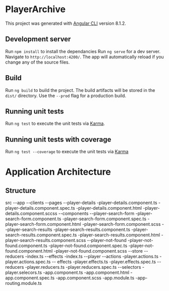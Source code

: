 # PlayerArchive

This project was generated with [Angular CLI](https://github.com/angular/angular-cli) version 8.1.2.

## Development server
Run `npm install` to install the dependancies
Run `ng serve` for a dev server. Navigate to `http://localhost:4200/`. The app will automatically reload if you change any of the source files.

## Build

Run `ng build` to build the project. The build artifacts will be stored in the `dist/` directory. Use the `--prod` flag for a production build.

## Running unit tests
Run `ng test` to execute the unit tests via [Karma](https://karma-runner.github.io).

## Running unit tests with coverage
Run `ng test --coverage` to execute the unit tests via [Karma](https://karma-runner.github.io)

# Application Architecture

## Structure
src
--app
    --clients
        --pages
            --player-details
                -player-details.component.ts
                -player-details.component.spec.ts
                -player-details.component.html
                -player-details.component.sccss
        --components
            --player-search-form
                -player-search-form.component.ts
                -player-search-form.component.spec.ts
                -player-search-form.component.html
                -player-search-form.component.scss
            --player-search-results
                -player-search-results.component.ts
                -player-search-results.component.spec.ts
                -player-search-results.component.html
                -player-search-results.component.scss
            --player-not-found
                -player-not-found.component.ts
                -player-not-found.component.spec.ts
                -player-not-found.component.html
                -player-not-found.component.scss
    --store
        --reducers
            -index.ts
        --effects
            -index.ts
        --player
            --actions
                -player.actions.ts
                -player.actions.spec.ts
            -- effects
                -player.effects.ts
                -player.effects.spec.ts
            --reducers
                -player.reducers.ts
                -player.reducers.spec.ts
            --selectors
                -player.selecors.ts
    -app.component.ts
    -app.component.html
    -app.component.spec.ts
    -app.component.scss
    -app.module.ts
    -app-routing.module.ts

